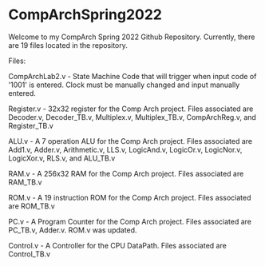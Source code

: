 # CompArchSpring2022

Welcome to my CompArch Spring 2022 Github Repository.
Currently, there are 19 files located in the repository.

Files:

CompArchLab2.v - State Machine Code that will trigger when input code of '1001' is entered. Clock must be manually changed and input manually entered.

Register.v - 32x32 register for the Comp Arch project. Files associated are Decoder.v, Decoder_TB.v, Multiplex.v, Multiplex_TB.v, CompArchReg.v, and Register_TB.v

ALU.v - A 7 operation ALU for the Comp Arch project. Files associated are Add1.v, Adder.v, Arithmetic.v, LLS.v, LogicAnd.v, LogicOr.v, LogicNor.v, LogicXor.v, RLS.v, and ALU_TB.v

RAM.v - A 256x32 RAM for the Comp Arch project. Files associated are RAM_TB.v

ROM.v - A 19 instruction ROM for the Comp Arch project. Files associated are ROM_TB.v

PC.v - A Program Counter for the Comp Arch project. Files associated are PC_TB.v, Adder.v. ROM.v was updated.

Control.v - A Controller for the CPU DataPath. Files associated are Control_TB.v
